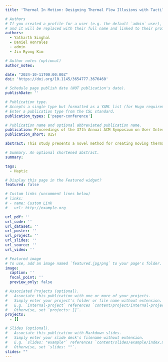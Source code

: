 ```yaml
---
title: 'Thermal In Motion: Designing Thermal Flow Illusions with Tactile and Thermal Interaction'

# Authors
# If you created a profile for a user (e.g. the default `admin` user), write the username (folder name) here
# and it will be replaced with their full name and linked to their profile.
authors:
  - Yatharth Singhal
  - Daniel Honrales
  - admin
  - Jin Ryong Kim

# Author notes (optional)
author_notes:

date: "2024-10-11T00:00:00Z"
doi: 'https://doi.org/10.1145/3654777.3676460'

# Schedule page publish date (NOT publication's date).
publishDate: ''

# Publication type.
# Accepts a single type but formatted as a YAML list (for Hugo requirements).
# Enter a publication type from the CSL standard.
publication_types: ['paper-conference']

# Publication name and optional abbreviated publication name.
publication: Proceedings of the 37th Annual ACM Symposium on User Interface Software and Technology
publication_short: UIST

abstract: This study presents a novel method for creating moving thermal sensations by integrating the thermal referral illusion with tactile motion. Conducted through three experiments on human forearms, the first experiment examined the impact of temperature and thermal actuator placement on perceived thermal motion, finding the clearest perception with a centrally positioned actuator under both hot and cold conditions. The second experiment identified the speed thresholds of perceived thermal motion, revealing a wider detectable range in hot conditions (1.8 cm/s to 9.5cm/s) compared to cold conditions (2.4cm/s to 5.0cm/s). Finally, we integrated our approach into virtual reality (VR) to assess its feasibility through two interaction scenarios. Our results shed light on the comprehension of thermal perception and its integration with tactile cues, promising significant advancements in incorporating thermal motion into diverse thermal interfaces for immersive VR experiences.

# Summary. An optional shortened abstract.
summary:

tags:
  - Haptic 

# Display this page in the Featured widget?
featured: false

# Custom links (uncomment lines below)
# links:
# - name: Custom Link
#   url: http://example.org

url_pdf: ''
url_code: ''
url_dataset: ''
url_poster: ''
url_project: ''
url_slides: ''
url_source: ''
url_video: ''

# Featured image
# To use, add an image named `featured.jpg/png` to your page's folder.
image:
  caption: ''
  focal_point: ''
  preview_only: false

# Associated Projects (optional).
#   Associate this publication with one or more of your projects.
#   Simply enter your project's folder or file name without extension.
#   E.g. `internal-project` references `content/project/internal-project/index.md`.
#   Otherwise, set `projects: []`.
projects:
  - []

# Slides (optional).
#   Associate this publication with Markdown slides.
#   Simply enter your slide deck's filename without extension.
#   E.g. `slides: "example"` references `content/slides/example/index.md`.
#   Otherwise, set `slides: ""`.
slides: ""
---
```



